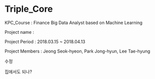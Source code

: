 # Triple_Core

KPC_Course : Finance Big Data Analyst based on Machine Learning

Project name :

Project Period : 2018.03.15 ~ 2018.04.13

Project Members : Jeong Seok-hyeon, Park Jong-hyun, Lee Tae-hyung

수정

집에서도 되나?
